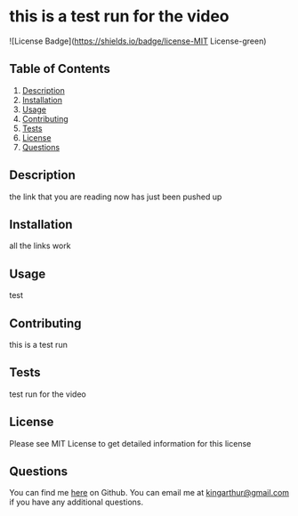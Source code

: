 # this is a test run for the video
![License Badge](https://shields.io/badge/license-MIT License-green)
## Table of Contents
1. [Description](#description)
2. [Installation](#installation)
3. [Usage](#usage)
4. [Contributing](#contributing)
5. [Tests](#tests)
6. [License](#license)
7. [Questions](#questions)

## Description
the link that you are reading now has just been pushed up
## Installation
all the links work
## Usage
test
## Contributing
this is a test run
## Tests
test run for the video
## License
Please see MIT License to get detailed information for this license

## Questions
You can find me [here](https://github.com/kingarthur) on Github.
You can email me at kingarthur@gmail.com if you have any additional questions.

